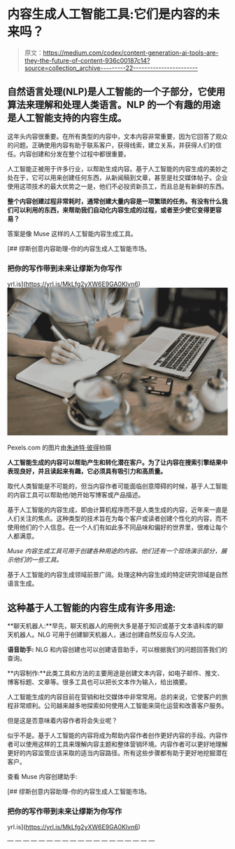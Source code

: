 # 内容生成人工智能工具:它们是内容的未来吗？

> 原文：<https://medium.com/codex/content-generation-ai-tools-are-they-the-future-of-content-936c00187c14?source=collection_archive---------22----------------------->

## 自然语言处理(NLP)是人工智能的一个子部分，它使用算法来理解和处理人类语言。NLP 的一个有趣的用途是人工智能支持的内容生成。

这年头内容很重要。在所有类型的内容中，文本内容非常重要，因为它回答了观众的问题。正确使用内容有助于联系客户，获得线索，建立关系，并获得人们的信任。内容创建和分发在整个过程中都很重要。

人工智能正被用于许多行业，以帮助生成内容。基于人工智能的内容生成的美妙之处在于，它可以用来创建任何东西，从新闻稿到文章，甚至是社交媒体帖子。企业使用这项技术的最大优势之一是，他们不必投资新员工，而且总是有新鲜的东西。

**整个内容创建过程非常耗时，通常创建大量内容是一项繁琐的任务。有没有什么我们可以利用的东西，来帮助我们自动化内容生成的过程，或者至少使它变得更容易？**

答案是像 Muse 这样的人工智能内容生成工具。

[](https://yrl.is/MkLfg2yXW6E9GA0Klvn6) [## 缪斯创意内容助理-你的内容生成人工智能市场。

### 把你的写作带到未来让缪斯为你写作

yrl.is](https://yrl.is/MkLfg2yXW6E9GA0Klvn6) ![](img/3cccedab7eb51df4367cbe3ca0ad2d38.png)

Pexels.com 的图片由[朱迪特·彼得](https://www.pexels.com/@judit-peter-281675)拍摄

**人工智能生成的内容可以帮助产生和转化潜在客户。为了让内容在搜索引擎结果中表现良好，并且读起来有趣，它必须具有吸引力和高质量。**

取代人类智能是不可能的，但当内容作者可能面临创意障碍的时候，基于人工智能的内容工具可以帮助他/她开始写博客或产品描述。

基于人工智能的内容生成，即由计算机程序而不是人类生成的内容，近年来一直是人们关注的焦点。这种类型的技术旨在为每个客户或读者创建个性化的内容，而不使用他们的个人信息。在一个人们有如此多不同品味和偏好的世界里，很难让每个人都满意。

*Muse 内容生成工具可用于创建各种用途的内容。他们还有一个现场演示部分，展示他们的一些工具。*

基于人工智能的内容生成领域前景广阔。处理这种内容生成的特定研究领域是自然语言生成。

## 这种基于人工智能的内容生成有许多用途:

**聊天机器人:**早先，聊天机器人的用例大多是基于知识或基于文本语料库的聊天机器人。NLG 可用于创建聊天机器人，通过创建自然反应与人交流。

**语音助手:** NLG 和内容创建也可以创建语音助手，可以根据我们的问题回答我们的查询。

**内容制作:**此类工具和方法的主要用途是创建文本内容，如电子邮件、推文、博客标题、文章等。很多工具也可以把长文本作为输入，给出摘要。

人工智能生成的内容目前在营销和社交媒体中非常常用。总的来说，它使客户的旅程非常顺利。公司越来越多地探索如何使用人工智能来简化运营和改善客户服务。

但是这是否意味着内容作者将会失业呢？

似乎不是。基于人工智能的内容将成为帮助内容作者创作更好内容的手段。内容作者可以使用这样的工具来理解内容主题和整体营销环境。内容作者可以更好地理解更好的内容监管应该采取的适当内容路径。所有这些步骤都有助于更好地挖掘潜在客户。

查看 Muse 内容创建助手:

[](https://yrl.is/MkLfg2yXW6E9GA0Klvn6) [## 缪斯创意内容助理-你的内容生成人工智能市场。

### 把你的写作带到未来让缪斯为你写作

yrl.is](https://yrl.is/MkLfg2yXW6E9GA0Klvn6) 

— — — — — — — — — — — — — — — — — — —